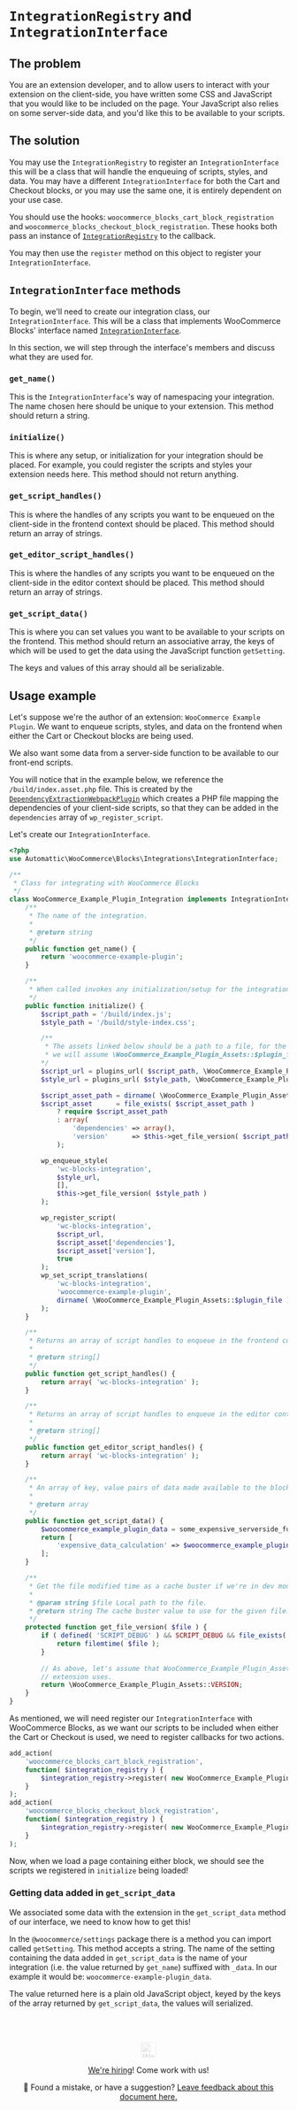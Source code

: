 # `IntegrationRegistry` and `IntegrationInterface`

## The problem
You are an extension developer, and to allow users to interact with your extension on the client-side, you have written
some CSS and JavaScript that you would like to be included on the page. Your JavaScript also relies on some server-side
data, and you'd like this to be available to your scripts.

## The solution
You may use the `IntegrationRegistry` to register an `IntegrationInterface` this will be a class that will handle the
enqueuing of scripts, styles, and data. You may have a different `IntegrationInterface` for both the Cart and Checkout
blocks, or you may use the same one, it is entirely dependent on your use case.

You should use the hooks: `woocommerce_blocks_cart_block_registration` and
`woocommerce_blocks_checkout_block_registration`. These hooks both pass an instance of [`IntegrationRegistry`](https://github.com/woocommerce/woocommerce-gutenberg-products-block/blob/trunk/src/Integrations/IntegrationRegistry.php) to the callback.

You may then use the `register` method on this object to register your `IntegrationInterface`.

## `IntegrationInterface` methods
To begin, we'll need to create our integration class, our `IntegrationInterface`. This will be a class that implements
WooCommerce Blocks' interface named [`IntegrationInterface`](https://github.com/woocommerce/woocommerce-gutenberg-products-block/blob/trunk/src/Integrations/IntegrationInterface.php).

In this section, we will step through the interface's members and discuss what they are used for.

### `get_name()`
This is the `IntegrationInterface`'s way of namespacing your integration. The name chosen here should be unique to your 
extension. This method should return a string.

### `initialize()`
This is where any setup, or initialization for your integration should be placed. For example, you could register the
scripts and styles your extension needs here. This method should not return anything.

### `get_script_handles()`
This is where the handles of any scripts you want to be enqueued on the client-side in the frontend context should be
placed. This method should return an array of strings.

### `get_editor_script_handles()`
This is where the handles of any scripts you want to be enqueued on the client-side in the editor context should be
placed. This method should return an array of strings.

### `get_script_data()`
This is where you can set values you want to be available to your scripts on the frontend. This method should return an
associative array, the keys of which will be used to get the data using the JavaScript function `getSetting`.

The keys and values of this array should all be serializable.

## Usage example
Let's suppose we're the author of an extension: `WooCommerce Example Plugin`. We want to enqueue scripts, styles,
and data on the frontend when either the Cart or Checkout blocks are being used.

We also want some data from a server-side function to be available to our front-end scripts.

You will notice that in the example below, we reference the `/build/index.asset.php` file. This is created by the [`DependencyExtractionWebpackPlugin`](https://www.npmjs.com/package/@wordpress/dependency-extraction-webpack-plugin)
which creates a PHP file mapping the dependencies of your client-side scripts, so that they can be added in the
`dependencies` array of `wp_register_script`. 

Let's create our `IntegrationInterface`.

```php
<?php
use Automattic\WooCommerce\Blocks\Integrations\IntegrationInterface;

/**
 * Class for integrating with WooCommerce Blocks
 */
class WooCommerce_Example_Plugin_Integration implements IntegrationInterface {
	/**
	 * The name of the integration.
	 *
	 * @return string
	 */
	public function get_name() {
		return 'woocommerce-example-plugin';
	}

	/**
	 * When called invokes any initialization/setup for the integration.
	 */
	public function initialize() {
		$script_path = '/build/index.js';
		$style_path = '/build/style-index.css';

        /**
         * The assets linked below should be a path to a file, for the sake of brevity
         * we will assume \WooCommerce_Example_Plugin_Assets::$plugin_file is a valid file path
        */
		$script_url = plugins_url( $script_path, \WooCommerce_Example_Plugin_Assets::$plugin_file );
		$style_url = plugins_url( $style_path, \WooCommerce_Example_Plugin_Assets::$plugin_file );

		$script_asset_path = dirname( \WooCommerce_Example_Plugin_Assets::$plugin_file ) . '/build/index.asset.php';
		$script_asset      = file_exists( $script_asset_path )
			? require $script_asset_path
			: array(
				'dependencies' => array(),
				'version'      => $this->get_file_version( $script_path ),
			);

		wp_enqueue_style(
			'wc-blocks-integration',
			$style_url,
			[],
			$this->get_file_version( $style_path )
		);

		wp_register_script(
			'wc-blocks-integration',
			$script_url,
			$script_asset['dependencies'],
			$script_asset['version'],
			true
		);
		wp_set_script_translations(
			'wc-blocks-integration',
			'woocommerce-example-plugin',
			dirname( \WooCommerce_Example_Plugin_Assets::$plugin_file ) . '/languages'
		);
	}

	/**
	 * Returns an array of script handles to enqueue in the frontend context.
	 *
	 * @return string[]
	 */
	public function get_script_handles() {
		return array( 'wc-blocks-integration' );
	}

	/**
	 * Returns an array of script handles to enqueue in the editor context.
	 *
	 * @return string[]
	 */
	public function get_editor_script_handles() {
		return array( 'wc-blocks-integration' );
	}

	/**
	 * An array of key, value pairs of data made available to the block on the client side.
	 *
	 * @return array
	 */
	public function get_script_data() {
	    $woocommerce_example_plugin_data = some_expensive_serverside_function();
	    return [
	        'expensive_data_calculation' => $woocommerce_example_plugin_data
        ];
	}

	/**
	 * Get the file modified time as a cache buster if we're in dev mode.
	 *
	 * @param string $file Local path to the file.
	 * @return string The cache buster value to use for the given file.
	 */
	protected function get_file_version( $file ) {
		if ( defined( 'SCRIPT_DEBUG' ) && SCRIPT_DEBUG && file_exists( $file ) ) {
			return filemtime( $file );
		}
		
		// As above, let's assume that WooCommerce_Example_Plugin_Assets::VERSION resolves to some versioning number our
		// extension uses.
		return \WooCommerce_Example_Plugin_Assets::VERSION;
	}
}
```

As mentioned, we will need register our `IntegrationInterface` with WooCommerce Blocks, as we want our scripts
to be included when either the Cart or Checkout is used, we need to register callbacks for two actions.

```php
add_action(
    'woocommerce_blocks_cart_block_registration',
    function( $integration_registry ) {
        $integration_registry->register( new WooCommerce_Example_Plugin_Integration() );
    }
);
add_action(
    'woocommerce_blocks_checkout_block_registration',
    function( $integration_registry ) {
        $integration_registry->register( new WooCommerce_Example_Plugin_Integration() );
    }
);
```

Now, when we load a page containing either block, we should see the scripts we registered in `initialize` being loaded!

### Getting data added in `get_script_data`
We associated some data with the extension in the `get_script_data` method of our interface, we need to know how to get
this!

In the `@woocommerce/settings` package there is a method you can import called `getSetting`. This method accepts a
string. The name of the setting containing the data added in `get_script_data` is the name of your integration
(i.e. the value returned by `get_name`) suffixed with `_data`. In our example it would be: `woocommerce-example-plugin_data`.

The value returned here is a plain old JavaScript object, keyed by the keys of the array returned by `get_script_data`,
the values will serialized. 

<!-- FEEDBACK --><br/><br/><p align="center"><a href="https://woocommerce.com/"><img src="https://woocommerce.com/wp-content/themes/woo/images/logo-woocommerce@2x.png" alt="WooCommerce" height="28px" style="filter: grayscale(100%);opacity: 0.2;" /></a></p><p align="center"><a href="https://woocommerce.com/careers/">We're hiring</a>! Come work with us!</p><p align="center">🐞 Found a mistake, or have a suggestion? <a href="https://github.com/woocommerce/woocommerce-gutenberg-products-block/issues/new?assignees=&labels=type%3A+documentation&template=--doc-feedback.md&title=Feedback%20on%20`./docs/extensibility/integration-interface.md`">Leave feedback about this document here.</a></p><!-- /FEEDBACK -->

